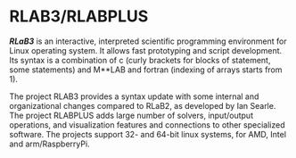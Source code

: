 # RLAB3/RLABPLUS

**_RLaB3_** is an interactive, interpreted scientific programming environment for Linux operating system. 
It allows fast prototyping and script development. 
Its syntax is a combination of c (curly brackets for blocks of statement, some statements) and M**LAB and fortran (indexing of arrays starts from 1).

The project RLAB3 provides a syntax update with some internal and organizational changes compared to RLaB2, as developed by Ian Searle.
The project RLABPLUS adds large number of solvers, input/output operations, and visualization features and connections to other specialized software.
The projects support 32- and 64-bit linux systems, for AMD, Intel and arm/RaspberryPi.
